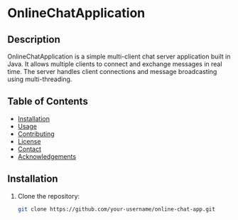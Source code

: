 # OnlineChatApplication

## Description
OnlineChatApplication is a simple multi-client chat server application built in Java. It allows multiple clients to connect and exchange messages in real time. The server handles client connections and message broadcasting using multi-threading.

## Table of Contents
- [Installation](#installation)
- [Usage](#usage)
- [Contributing](#contributing)
- [License](#license)
- [Contact](#contact)
- [Acknowledgements](#acknowledgements)

## Installation
1. Clone the repository:
   ```bash
   git clone https://github.com/your-username/online-chat-app.git
